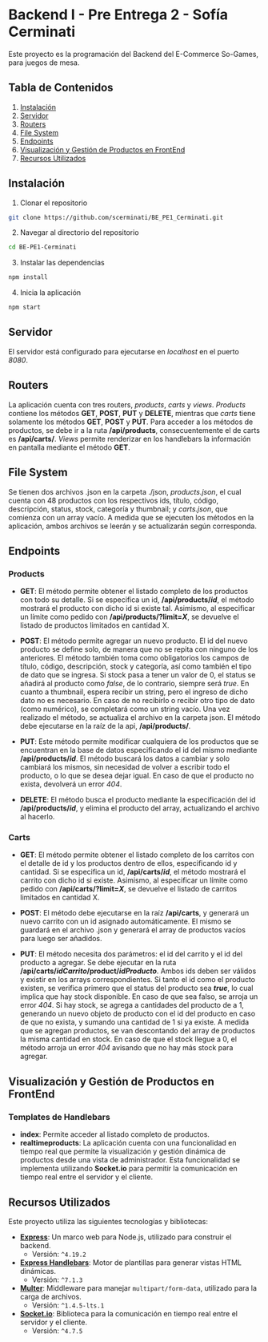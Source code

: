 # Backend I - Pre Entrega 2 - Sofía Cerminati

Este proyecto es la programación del Backend del E-Commerce So-Games, para juegos de mesa.

## Tabla de Contenidos

1. [Instalación](#instalación)
2. [Servidor](#servidor)
3. [Routers](#routers)
4. [File System](#file-system)
5. [Endpoints](#endpoints)
6. [Visualización y Gestión de Productos en FrontEnd](#visualización-y-gestión-de-productos-en-frontend)
7. [Recursos Utilizados](#recursos-utilizados)

## Instalación

1. Clonar el repositorio

```bash
git clone https://github.com/scerminati/BE_PE1_Cerminati.git
```

2. Navegar al directorio del repositorio

```bash
cd BE-PE1-Cerminati
```

3. Instalar las dependencias

```bash
npm install
```

4. Inicia la aplicación

```bash
npm start
```

## Servidor

El servidor está configurado para ejecutarse en _localhost_ en el puerto _8080_.

## Routers

La aplicación cuenta con tres routers, _products_, _carts_ y _views_. _Products_ contiene los métodos **GET**, **POST**, **PUT** y **DELETE**, mientras que _carts_ tiene solamente los métodos **GET**, **POST** y **PUT**. Para acceder a los métodos de productos, se debe ir a la ruta **/api/products**, consecuentemente el de carts es **/api/carts/**. _Views_ permite renderizar en los handlebars la información en pantalla mediante el método **GET**.

## File System

Se tienen dos archivos .json en la carpeta ./json, _products.json_, el cual cuenta con 48 productos con los respectivos ids, título, código, descripción, status, stock, categoría y thumbnail; y _carts.json_, que comienza con un array vacío. A medida que se ejecuten los métodos en la aplicación, ambos archivos se leerán y se actualizarán según corresponda.

## Endpoints

### Products

- **GET**: El método permite obtener el listado completo de los productos con todo su detalle. Si se especifica un id, **/api/products/_id_**, el método mostrará el producto con dicho id si existe tal. Asimismo, al especificar un límite como pedido con **/api/products/?limit=_X_**, se devuelve el listado de productos limitados en cantidad X.

- **POST**: El método permite agregar un nuevo producto. El id del nuevo producto se define solo, de manera que no se repita con ninguno de los anteriores. El método también toma como obligatorios los campos de título, código, descripción, stock y categoría, así como también el tipo de dato que se ingresa. Si stock pasa a tener un valor de 0, el status se añadirá al producto como _false_, de lo contrario, siempre será _true_. En cuanto a thumbnail, espera recibir un string, pero el ingreso de dicho dato no es necesario. En caso de no recibirlo o recibir otro tipo de dato (como numérico), se completará como un string vacío. Una vez realizado el método, se actualiza el archivo en la carpeta json. El método debe ejecutarse en la raíz de la api, **/api/products/**.

- **PUT**: Este método permite modificar cualquiera de los productos que se encuentran en la base de datos especificando el id del mismo mediante **/api/products/_id_**. El método buscará los datos a cambiar y solo cambiará los mismos, sin necesidad de volver a escribir todo el producto, o lo que se desea dejar igual. En caso de que el producto no exista, devolverá un error _404_.

- **DELETE**: El método busca el producto mediante la especificación del id **/api/products/_id_**, y elimina el producto del array, actualizando el archivo al hacerlo.

### Carts

- **GET**: El método permite obtener el listado completo de los carritos con el detalle de id y los productos dentro de ellos, especificando id y cantidad. Si se especifica un id, **/api/carts/_id_**, el método mostrará el carrito con dicho id si existe. Asimismo, al especificar un límite como pedido con **/api/carts/?limit=_X_**, se devuelve el listado de carritos limitados en cantidad X.

- **POST**: El método debe ejecutarse en la raíz **/api/carts**, y generará un nuevo carrito con un id asignado automáticamente. El mismo se guardará en el archivo .json y generará el array de productos vacíos para luego ser añadidos.

- **PUT**: El método necesita dos parámetros: el id del carrito y el id del producto a agregar. Se debe ejecutar en la ruta **/api/carts/_idCarrito_/product/_idProducto_**. Ambos ids deben ser válidos y existir en los arrays correspondientes. Si tanto el id como el producto existen, se verifica primero que el status del producto sea **_true_**, lo cual implica que hay stock disponible. En caso de que sea falso, se arroja un error _404_. Si hay stock, se agrega a cantidades del producto de a 1, generando un nuevo objeto de producto con el id del producto en caso de que no exista, y sumando una cantidad de 1 si ya existe. A medida que se agregan productos, se van descontando del array de productos la misma cantidad en stock. En caso de que el stock llegue a 0, el método arroja un error _404_ avisando que no hay más stock para agregar.

## Visualización y Gestión de Productos en FrontEnd

### Templates de Handlebars

- **index**: Permite acceder al listado completo de productos.
- **realtimeproducts**: La aplicación cuenta con una funcionalidad en tiempo real que permite la visualización y gestión dinámica de productos desde una vista de administrador. Esta funcionalidad se implementa utilizando **Socket.io** para permitir la comunicación en tiempo real entre el servidor y el cliente.

## Recursos Utilizados

Este proyecto utiliza las siguientes tecnologías y bibliotecas:

- **[Express](https://expressjs.com/)**: Un marco web para Node.js, utilizado para construir el backend.
  - Versión: `^4.19.2`
- **[Express Handlebars](https://handlebarsjs.com/)**: Motor de plantillas para generar vistas HTML dinámicas.
  - Versión: `^7.1.3`
- **[Multer](https://www.npmjs.com/package/multer)**: Middleware para manejar `multipart/form-data`, utilizado para la carga de archivos.
  - Versión: `^1.4.5-lts.1`
- **[Socket.io](https://socket.io/)**: Biblioteca para la comunicación en tiempo real entre el servidor y el cliente.
  - Versión: `^4.7.5`
